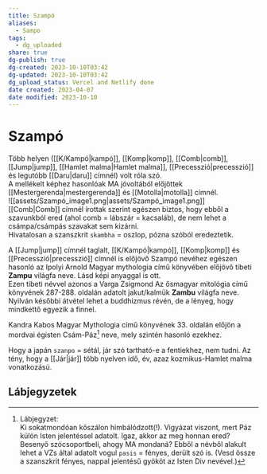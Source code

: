 ```yaml
---
title: Szampó
aliases:
  - Sampo
tags:
  - dg_uploaded
share: true
dg-publish: true
dg-created: 2023-10-10T03:42
dg-updated: 2023-10-10T03:42
dg_upload_status: Vercel and Netlify done
date created: 2023-04-07
date modified: 2023-10-10
---
```


# Szampó

Több helyen ([[K/Kampó\|kampó]], [[Komp\|komp]], [[Comb\|comb]], [[Jump\|jump]], [[Hamlet malma\|Hamlet malma]], [[Precesszió\|precesszió]] és legutóbb [[Daru\|daru]] címnél) volt róla szó.  
A mellékelt képhez hasonlóak MA jóvoltából előjöttek [[Mestergerenda\|mestergerenda]] és [[Motolla\|motolla]] címnél.  
![[assets/Szampó_image1.png\|assets/Szampó_image1.png]]  
[[Comb\|Comb]] címnél írottak szerint egészen biztos, hogy ebből a szavunkból ered (ahol comb = lábszár = kacsaláb), de nem lehet a csámpa/csámpás szavakat sem kizárni.  
Hivatalosan a szanszkrit `skambha` = oszlop, pózna szóból eredeztetik.  

A [[Jump\|jump]] címnél taglalt, [[K/Kampó\|kampó]], [[Komp\|komp]] és [[Precesszió\|precesszió]] címnél is előjövő Szampó nevéhez egészen hasonló az Ipolyi Arnold Magyar mythologia című könyvében előjövő tibeti **Zampu** világfa neve. Lásd képi anyaggal is ott.  
Ezen tibeti névvel azonos a Varga Zsigmond Az ősmagyar mitológia című könyvének 287-288. oldalán adatolt jakut/kalmük **Zambu** világfa neve. Nyilván későbbi átvétel lehet a buddhizmus révén, de a lényeg, hogy mindkettő egyezik a finnel.  

Kandra Kabos Magyar Mythologia című könyvének 33. oldalán előjön a mordvai égisten Csám-Páz[^1] neve, mely szintén hasonló ezekhez.  

Hogy a japán `szanpo` = sétál, jár szó tartható-e a fentiekhez, nem tudni. Az tény, hogy a [[Jár\|jár]] több nyelven idő, év, azaz kozmikus-Hamlet malma vonatkozású.  

## Lábjegyzetek

[^1]: Lábjegyzet:  
Ki sokatmondóan kőszálon himbálódzott(!). Vigyázat viszont, mert Páz külön Isten jelentéssel adatolt. Igaz, akkor az meg honnan ered? Besenyő szócsoportbeli, ahogy MA mondaná? Ebből a névből alakult lehet a VZs által adatolt vogul `pasis` = fényes, derült szó is. (Vesd össze a szanszkrit fényes, nappal jelentésű gyököt az Isten Div nevével.)  